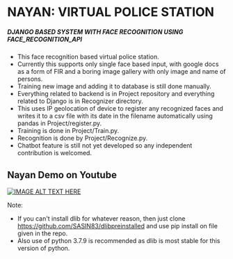 # NAYAN: VIRTUAL POLICE STATION
##### DJANGO BASED SYSTEM WITH FACE RECOGNITION USING FACE_RECOGNITION_API

  * This face recognition based virtual police station. 
  * Currently this supports only single face based input, with google docs as a form of FIR and a boring image gallery with only image and name of persons.
  * Training new image and adding it to database is still done manually. 
  * Everything related to backend is in Project repository and everything related to Django is in Recognizer directory. 
  * This uses IP geolocation of device to register any recognized faces and writes it to a csv file with its date in the filename automatically using pandas in Project/register.py. 
  * Training is done in Project/Train.py. 
  * Recognition is done by Project/Recognize.py. 
  * Chatbot feature is still not yet developed so any independent contribution is welcomed.

## Nayan Demo on Youtube

[![IMAGE ALT TEXT HERE](https://i.ytimg.com/vi/czHbuRs_dys/hqdefault.jpg)](https://youtu.be/czHbuRs_dys)

Note: 
  * If you can't install dlib for whatever reason, then just clone https://github.com/SASIN83/dlibpreinstalled and use pip install on file given in the repo. 
  * Also use of python 3.7.9 is recommended as dlib is most stable for this version of python.
